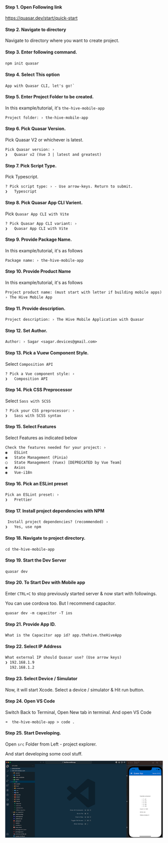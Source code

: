 #### Step 1. Open Following link

https://quasar.dev/start/quick-start

#### Step 2. Navigate to directory

Navigate to directory where you want to create project.

#### Step 3. Enter following command.

```bash
npm init quasar
```

#### Step 4. Select This option

```
App with Quasar CLI, let's go!`
```

#### Step 5. Enter Project Folder to be created.

In this example/tutorial, it's `the-hive-mobile-app`

```
Project folder: › the-hive-mobile-app
```

#### Step 6. Pick Quasar Version.

Pick Quasar V2 or whichever is latest.

```
Pick Quasar version: ›
❯   Quasar v2 (Vue 3 | latest and greatest)
```

#### Step 7. Pick Script Type.

Pick Typescript.

```
? Pick script type: › - Use arrow-keys. Return to submit.
❯   Typescript
```

#### Step 8. Pick Quasar App CLI Varient.

Pick `Quasar App CLI with Vite`

```
? Pick Quasar App CLI variant: ›
❯   Quasar App CLI with Vite
```

#### Step 9. Provide Package Name.

In this example/tutorial, it's as follows

```
Package name: › the-hive-mobile-app
```

#### Step 10. Provide Product Name

In this example/tutorial, it's as follows

```
Project product name: (must start with letter if building mobile apps) › The Hive Mobile App
```

#### Step 11. Provide description.

```
Project description: › The Hive Mobile Application with Quasar
```

#### Step 12. Set Author.

```
Author: › Sagar <sagar.devices@gmail.com>
```

#### Step 13. Pick a Vuew Component Style.

Select `Composition API`

```
? Pick a Vue component style: ›
❯   Composition API
```

#### Step 14. Pick CSS Preprocessor

Select `Sass with SCSS`

```
? Pick your CSS preprocessor: ›
❯   Sass with SCSS syntax
```

#### Step 15. Select Features

Select Features as indicated below

```
Check the features needed for your project: ›
◉   ESLint
◉   State Management (Pinia)
◯   State Management (Vuex) [DEPRECATED by Vue Team]
◉   Axios
◉   Vue-i18n
```

#### Step 16. Pick an ESLint preset

```
Pick an ESLint preset: ›
❯   Prettier
```

#### Step 17. Install project dependencies with NPM

```
 Install project dependencies? (recommended) ›
❯   Yes, use npm
```

#### Step 18. Navigate to project directory.

```
cd the-hive-mobile-app
```

#### Step 19. Start the Dev Server

```
quasar dev
```

#### Step 20. To Start Dev with Mobile app

Enter `CTRL+C` to stop previously started server & now start with followings.

You can use cordova too. But I recommend capacitor.

```
quasar dev -m capacitor -T ios
```

#### Step 21. Provide App ID.

```
What is the Capacitor app id? app.thehive.theHiveApp
```

#### Step 22. Select IP Address

```
What external IP should Quasar use? (Use arrow keys)
❯ 192.168.1.9
  192.168.1.2
```

#### Step 23. Select Device / Simulator

Now, it will start Xcode. Select a device / simulator & Hit run button.

#### Step 24. Open VS Code

Switch Back to Terminal, Open New tab in terminal.
And open VS Code

```
➜  the-hive-mobile-app > code .
```

#### Step 25. Start Developing.

Open `src` Folder from Left - project explorer.

And start developing some cool stuff.

![VSCode with iOS Simulator](https://github.com/sag333ar/the-hive-mobile-app/blob/master/docs/assets/start-building.png?raw=true)
